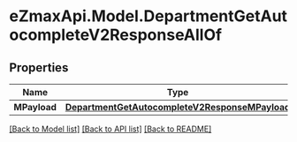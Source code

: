 
# eZmaxApi.Model.DepartmentGetAutocompleteV2ResponseAllOf

## Properties

Name | Type | Description | Notes
------------ | ------------- | ------------- | -------------
**MPayload** | [**DepartmentGetAutocompleteV2ResponseMPayload**](DepartmentGetAutocompleteV2ResponseMPayload.md) |  | 

[[Back to Model list]](../README.md#documentation-for-models)
[[Back to API list]](../README.md#documentation-for-api-endpoints)
[[Back to README]](../README.md)

